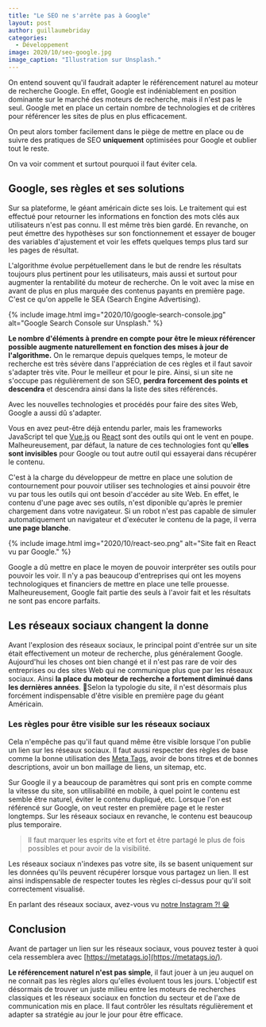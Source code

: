```yaml
---
title: "Le SEO ne s'arrête pas à Google"
layout: post
author: guillaumebriday
categories:
  - Développement
image: 2020/10/seo-google.jpg
image_caption: "Illustration sur Unsplash."
---
```


On entend souvent qu'il faudrait adapter le référencement naturel au moteur de recherche Google. En effet, Google est indéniablement en position dominante sur le marché des moteurs de recherche, mais il n'est pas le seul. Google met en place un certain nombre de technologies et de critères pour référencer les sites de plus en plus efficacement.

On peut alors tomber facilement dans le piège de mettre en place ou de suivre des pratiques de SEO **uniquement** optimisées pour Google et oublier tout le reste.

On va voir comment et surtout pourquoi il faut éviter cela.

## Google, ses règles et ses solutions

Sur sa plateforme, le géant américain dicte ses lois. Le traitement qui est effectué pour retourner les informations en fonction des mots clés aux utilisateurs n'est pas connu. Il est même très bien gardé. En revanche, on peut émettre des hypothèses sur son fonctionnement et essayer de bouger des variables d'ajustement et voir les effets quelques temps plus tard sur les pages de résultat.

L'algorithme évolue perpétuellement dans le but de rendre les résultats toujours plus pertinent pour les utilisateurs, mais aussi et surtout pour augmenter la rentabilité du moteur de recherche. On le voit avec la mise en avant de plus en plus marquée des contenus payants en première page. C'est ce qu'on appelle le SEA (Search Engine Advertising).

{% include image.html img="2020/10/google-search-console.jpg" alt="Google Search Console sur Unsplash." %}

**Le nombre d'éléments à prendre en compte pour être le mieux référencer possible augmente naturellement en fonction des mises à jour de l'algorithme.** On le remarque depuis quelques temps, le moteur de recherche est très sévère dans l'appréciation de ces règles et il faut savoir s'adapter très vite. Pour le meilleur et pour le pire. Ainsi, si un site ne s'occupe pas régulièrement de son SEO, **perdra forcement des points et descendra** et descendra ainsi dans la liste des sites référencés.

Avec les nouvelles technologies et procédés pour faire des sites Web, Google a aussi dû s'adapter.

Vous en avez peut-être déjà entendu parler, mais les frameworks JavaScript tel que [Vue.js](https://vuejs.org/) ou [React](https://reactjs.org/) sont des outils qui ont le vent en poupe. Malheureusement, par défaut, la nature de ces technologies font qu'**elles sont invisibles** pour Google ou tout autre outil qui essayerai dans récupérer le contenu.

C'est à la charge du développeur de mettre en place une solution de contournement pour pouvoir utiliser ses technologies et ainsi pouvoir être vu par tous les outils qui ont besoin d'accéder au site Web. En effet, le contenu d'une page avec ses outils, n'est diponible qu'après le premier chargement dans votre navigateur. Si un robot n'est pas capable de simuler automatiquement un navigateur et d'exécuter le contenu de la page, il verra **une page blanche**.

{% include image.html img="2020/10/react-seo.png" alt="Site fait en React vu par Google." %}

Google a dû mettre en place le moyen de pouvoir interpréter ses outils pour pouvoir les voir. Il n'y a pas beaucoup d'entreprises qui ont les moyens technologiques et financiers de mettre en place une telle prouesse. Malheureusement, Google fait partie des seuls à l'avoir fait et les résultats ne sont pas encore parfaits.

## Les réseaux sociaux changent la donne

Avant l'explosion des réseaux sociaux, le principal point d'entrée sur un site était effectivement un moteur de recherche, plus généralement Google. Aujourd'hui les choses ont bien changé et il n'est pas rare de voir des entreprises ou des sites Web qui ne communique plus que par les réseaux sociaux. Ainsi **la place du moteur de recherche a fortement diminué dans les dernières années**. Selon la typologie du site, il n'est désormais plus forcément indispensable d'être visible en première page du géant Américain.

### Les règles pour être visible sur les réseaux sociaux
Cela n'empêche pas qu'il faut quand même être visible lorsque l'on publie un lien sur les réseaux sociaux. Il faut aussi respecter des règles de base comme la bonne utilisation des [Meta Tags](https://en.wikipedia.org/wiki/Meta_element), avoir de bons titres et de bonnes descriptions, avoir un bon maillage de liens, un sitemap, etc.

Sur Google il y a beaucoup de paramètres qui sont pris en compte comme la vitesse du site, son utilisabilité en mobile, à quel point le contenu est semble être naturel, éviter le contenu dupliqué, etc. Lorsque l'on est référencé sur Google, on veut rester en première page et le rester longtemps. Sur les réseaux sociaux en revanche, le contenu est beaucoup plus temporaire.

> Il faut marquer les esprits vite et fort et être partagé le plus de fois possibles et pour avoir de la visibilité.

Les réseaux sociaux n'indexes pas votre site, ils se basent uniquement sur les données qu'ils peuvent récupérer lorsque vous partagez un lien. Il est ainsi indispensable de respecter toutes les règles ci-dessus pour qu'il soit correctement visualisé.

En parlant des réseaux sociaux, avez-vous vu [notre Instagram ?! 😁](https://www.instagram.com/studiohblyon/)

## Conclusion

Avant de partager un lien sur les réseaux sociaux, vous pouvez tester à quoi cela ressemblera avec [https://metatags.io](https://metatags.io/).

**Le référencement naturel n'est pas simple**, il faut jouer à un jeu auquel on ne connait pas les règles alors qu'elles évoluent tous les jours. L'objectif est désormais de trouver un juste milieu entre les moteurs de recherches classiques et les réseaux sociaux en fonction du secteur et de l'axe de communication mis en place. Il faut contrôler les résultats régulièrement et adapter sa stratégie au jour le jour pour être efficace.
